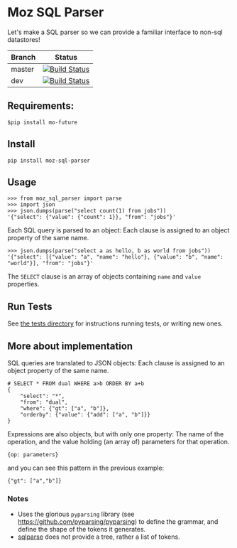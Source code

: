 # Moz SQL Parser

Let's make a SQL parser so we can provide a familiar interface to non-sql datastores!


|Branch      |Status   |
|------------|---------|
|master      | [![Build Status](https://travis-ci.org/mozilla/moz-sql-parser.svg?branch=master)](https://travis-ci.org/mozilla/moz-sql-parser) |
|dev         | [![Build Status](https://travis-ci.org/mozilla/moz-sql-parser.svg?branch=dev)](https://travis-ci.org/mozilla/moz-sql-parser)    |

## Requirements: 
```
$pip install mo-future

```
## Install

    pip install moz-sql-parser

## Usage

    >>> from moz_sql_parser import parse
    >>> import json
    >>> json.dumps(parse("select count(1) from jobs"))
    '{"select": {"value": {"count": 1}}, "from": "jobs"}'
    
Each SQL query is parsed to an object: Each clause is assigned to an object property of the same name. 

    >>> json.dumps(parse("select a as hello, b as world from jobs"))
    '{"select": [{"value": "a", "name": "hello"}, {"value": "b", "name": "world"}], "from": "jobs"}'

The `SELECT` clause is an array of objects containing `name` and `value` properties. 

## Run Tests

See [the tests directory](https://github.com/mozilla/moz-sql-parser/tree/dev/tests) for instructions running tests, or writing new ones.

## More about implementation

SQL queries are translated to JSON objects: Each clause is assigned to an object property of the same name.

    
    # SELECT * FROM dual WHERE a>b ORDER BY a+b
    {
        "select": "*", 
        "from": "dual", 
        "where": {"gt": ["a", "b"]}, 
        "orderby": {"value": {"add": ["a", "b"]}}
    }
        
Expressions are also objects, but with only one property: The name of the operation, and the value holding (an array of) parameters for that operation. 

    {op: parameters}

and you can see this pattern in the previous example:

    {"gt": ["a","b"]}


### Notes

* Uses the glorious `pyparsing` library (see https://github.com/pyparsing/pyparsing) to define the grammar, and define the shape of the tokens it generates. 
* [sqlparse](https://pypi.python.org/pypi/sqlparse) does not provide a tree, rather a list of tokens. 
